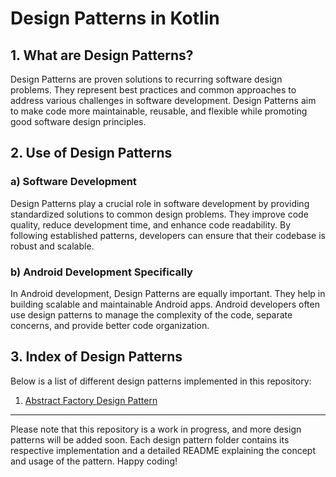 # Design Patterns in Kotlin

## 1. What are Design Patterns?

Design Patterns are proven solutions to recurring software design problems. They represent best practices and common approaches to address various challenges in software development. Design Patterns aim to make code more maintainable, reusable, and flexible while promoting good software design principles.

## 2. Use of Design Patterns

### a) Software Development

Design Patterns play a crucial role in software development by providing standardized solutions to common design problems. They improve code quality, reduce development time, and enhance code readability. By following established patterns, developers can ensure that their codebase is robust and scalable.

### b) Android Development Specifically

In Android development, Design Patterns are equally important. They help in building scalable and maintainable Android apps. Android developers often use design patterns to manage the complexity of the code, separate concerns, and provide better code organization.

## 3. Index of Design Patterns

Below is a list of different design patterns implemented in this repository:

1. [Abstract Factory Design Pattern](creationalDesignPatterns/abstractFactory/Readme.md)

---
Please note that this repository is a work in progress, and more design patterns will be added soon. Each design pattern folder contains its respective implementation and a detailed README explaining the concept and usage of the pattern. Happy coding!
